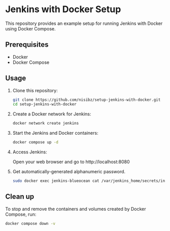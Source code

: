 # Jenkins with Docker Setup

This repository provides an example setup for running Jenkins with Docker using Docker Compose.

## Prerequisites

- Docker
- Docker Compose

## Usage

1. Clone this repository:

   ```bash
   git clone https://github.com/nisibz/setup-jenkins-with-docker.git
   cd setup-jenkins-with-docker
   ```

2. Create a Docker network for Jenkins:

   ```bash
   docker network create jenkins
   ```

3. Start the Jenkins and Docker containers:

   ```bash
   docker compose up -d
   ```

4. Access Jenkins:

   Open your web browser and go to http://localhost:8080

5. Get automatically-generated alphanumeric password.

   ```bash
   sudo docker exec jenkins-blueocean cat /var/jenkins_home/secrets/initialAdminPassword
   ```

## Clean up

To stop and remove the containers and volumes created by Docker Compose, run:

```bash
docker compose down -v
```
